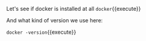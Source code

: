 Let's see if docker is installed at all
`docker`{{execute}}

And what kind of version we use here:

`docker -version`{{execute}}